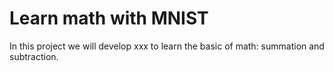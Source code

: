 # Learn math with MNIST



In this project we will develop xxx to learn the basic of math: summation and subtraction.

